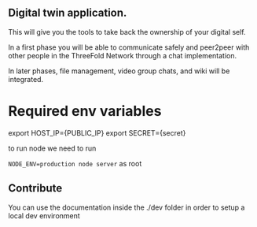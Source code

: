 ## Digital twin application.

This will give you the tools to take back the ownership of your digital self.

In a first phase you will be able to communicate safely and peer2peer with other people in the ThreeFold Network through a chat implementation.

In later phases, file management, video group chats, and wiki will be integrated.

# Required env variables

export HOST_IP={PUBLIC_IP}
export SECRET={secret}

to run node we need to run

`NODE_ENV=production node server` as root

## Contribute

You can use the documentation inside the ./dev folder in order to setup a local dev environment
